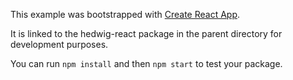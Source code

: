 This example was bootstrapped with [Create React App](https://github.com/facebook/create-react-app).

It is linked to the hedwig-react package in the parent directory for development purposes.

You can run `npm install` and then `npm start` to test your package.
